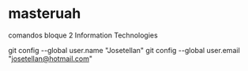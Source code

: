 # masteruah

comandos bloque 2 Information Technologies

git config --global user.name "Josetellan"
git config --global user.email "josetellan@hotmail.com"
